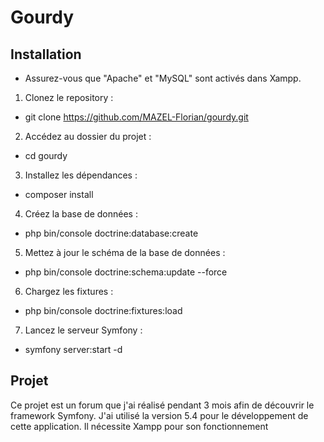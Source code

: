 # Gourdy

## Installation

- Assurez-vous que "Apache" et "MySQL" sont activés dans Xampp.

1. Clonez le repository :
- git clone https://github.com/MAZEL-Florian/gourdy.git
2. Accédez au dossier du projet :
- cd gourdy
3. Installez les dépendances :
- composer install
4. Créez la base de données :
- php bin/console doctrine:database:create
5. Mettez à jour le schéma de la base de données :
- php bin/console doctrine:schema:update --force
6. Chargez les fixtures :
- php bin/console doctrine:fixtures:load
7. Lancez le serveur Symfony :
- symfony server:start -d



## Projet
Ce projet est un forum que j'ai réalisé pendant 3 mois afin de découvrir le framework Symfony. J'ai utilisé la version 5.4 pour le développement de cette application. Il nécessite Xampp pour son fonctionnement
